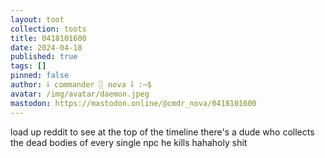 ```yaml
---
layout: toot
collection: toots
title: 0418101600
date: 2024-04-18
published: true
tags: []
pinned: false
author: ⸸ commander ░ nova ⸸ :~$
avatar: /img/avatar/daemon.jpeg
mastodon: https://mastodon.online/@cmdr_nova/0418101600
---
```


load up reddit to see at the top of the timeline there's a dude who collects the dead bodies of every single npc he kills hahaholy shit
